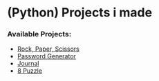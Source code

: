 # (Python) Projects i made

### Available Projects:
- <a href="RockPaperScissors">Rock, Paper, Scissors</a>
- <a href="PasswordGenerator">Password Generator</a>
- <a href="Journal">Journal</a>
- <a href="8puzzle">8 Puzzle</a>
